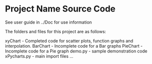 # Project Name Source Code

See user guide in ../Doc for use information

The folders and files for this project are as follows:

xyChart - Completed code for scatter plots, function graphs and interpolation.
BarChart - Incomplete code for a Bar graphs
PieChart - Incomplete code for a Pie graph
demo.py - sample demonstration code
xPycharts.py - main import files
...
